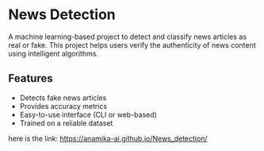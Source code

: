 # News Detection

A machine learning-based project to detect and classify news articles as real or fake. This project helps users verify the authenticity of news content using intelligent algorithms.

## Features

- Detects fake news articles
- Provides accuracy metrics
- Easy-to-use interface (CLI or web-based)
- Trained on a reliable dataset

here is the link: https://anamika-ai.github.io/News_detection/

